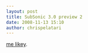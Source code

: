 ```yaml
---
layout: post
title: SubSonic 3.0 preview 2
date: 2008-11-13 15:10
author: chrispelatari
---
```


<p><a href="http://blog.wekeroad.com/blog/subsonic-3-0-preview-2/">me 
likey</a>.</p>
